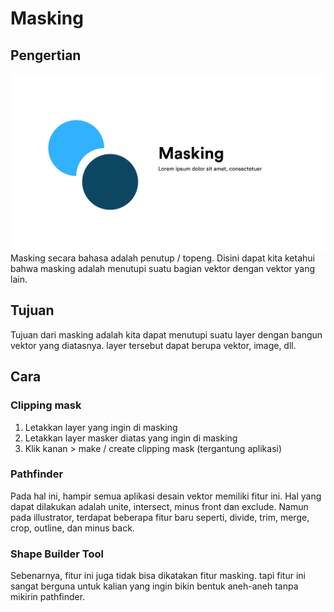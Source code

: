# Masking

## Pengertian

![Masking](../../assets/masking.jpg) Masking secara bahasa adalah penutup / topeng. Disini dapat kita ketahui bahwa masking adalah menutupi suatu bagian vektor dengan vektor yang lain.

## Tujuan

Tujuan dari masking adalah kita dapat menutupi suatu layer dengan bangun vektor yang diatasnya. layer tersebut dapat berupa vektor, image, dll.

## Cara

### Clipping mask

1. Letakkan layer yang ingin di masking
2. Letakkan layer masker diatas yang ingin di masking
3. Klik kanan > make / create clipping mask (tergantung aplikasi)

### Pathfinder

Pada hal ini, hampir semua aplikasi desain vektor memiliki fitur ini. Hal yang dapat dilakukan adalah unite, intersect, minus front dan exclude. Namun pada illustrator, terdapat beberapa fitur baru seperti, divide, trim, merge, crop, outline, dan minus back.

### Shape Builder Tool

Sebenarnya, fitur ini juga tidak bisa dikatakan fitur masking. tapi fitur ini sangat berguna untuk kalian yang ingin bikin bentuk aneh-aneh tanpa mikirin pathfinder.
